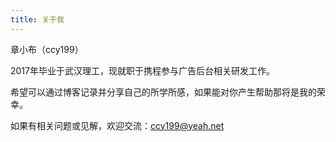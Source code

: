 ```yaml
---
title: 关于我
---
```


章小布（ccy199）

2017年毕业于武汉理工，现就职于携程参与广告后台相关研发工作。

希望可以通过博客记录并分享自己的所学所感，如果能对你产生帮助那将是我的荣幸。

如果有相关问题或见解，欢迎交流：ccy199@yeah.net

